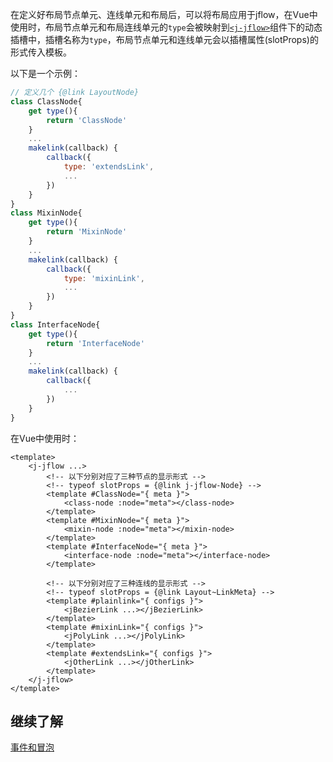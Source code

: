 在定义好布局节点单元、连线单元和布局后，可以将布局应用于jflow，在Vue中使用时，布局节点单元和布局连线单元的```type```会被映射到[```<j-jflow>```](https://wt911122.github.io/JFlow/module-j-jflow.html)组件下的动态插槽中，插槽名称为```type```，布局节点单元和连线单元会以插槽属性(slotProps)的形式传入模板。

以下是一个示例：
```javascript
// 定义几个 {@link LayoutNode}
class ClassNode{
    get type(){
        return 'ClassNode'
    }
    ...
    makelink(callback) {
        callback({
            type: 'extendsLink',
            ...
        })
    }
}
class MixinNode{
    get type(){
        return 'MixinNode'
    }
    ...
    makelink(callback) {
        callback({
            type: 'mixinLink',
            ...
        })
    }
}
class InterfaceNode{
    get type(){
        return 'InterfaceNode'
    }
    ...
    makelink(callback) {
        callback({
            ...
        })
    }
}
```
在Vue中使用时：
```vue
<template>
    <j-jflow ...>
        <!-- 以下分别对应了三种节点的显示形式 -->
        <!-- typeof slotProps = {@link j-jflow-Node} -->
        <template #ClassNode="{ meta }">
            <class-node :node="meta"></class-node>
        </template>
        <template #MixinNode="{ meta }">
            <mixin-node :node="meta"></mixin-node>
        </template>
        <template #InterfaceNode="{ meta }">
            <interface-node :node="meta"></interface-node>
        </template>

        <!-- 以下分别对应了三种连线的显示形式 -->
        <!-- typeof slotProps = {@link Layout~LinkMeta} -->
        <template #plainlink="{ configs }">
            <jBezierLink ...></jBezierLink>
        </template>
        <template #mixinLink="{ configs }">
            <jPolyLink ...></jPolyLink>
        </template>
        <template #extendsLink="{ configs }">
            <jOtherLink ...></jOtherLink>
        </template>
    </j-jflow>
</template>
```
## 继续了解
[事件和冒泡](https://wt911122.github.io/JFlow/tutorial-事件与冒泡.html)

